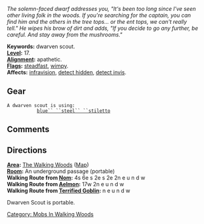 *The solemn-faced dwarf addresses you, "It's been too long since I've
seen other living folk in the woods. If you're searching for the
captain, you can find him and the others in the tree tops... or the ent
tops, we can't really tell." He wipes his brow of dirt and adds, "If you
decide to go any further, be careful. And stay away from the
mushrooms."*

**Keywords:** dwarven scout.  
**[Level](Level.md "wikilink"):** 17.  
**[Alignment](Alignment.md "wikilink"):** apathetic.  
**[Flags](:Category:_Mob_Types.md "wikilink"):**
[steadfast](Sentinel_Mobs.md "wikilink"),
[wimpy](wimpy.md "wikilink").  
**Affects:** [infravision](Infravision.md "wikilink"), [detect
hidden](Detect_Hidden.md "wikilink"), [detect
invis](Detect_Invis.md "wikilink").  

## Gear

`A dwarven scout is using:`  
<wielded>`           `[`blue`` ``steel`` ``stiletto`](blue_steel_stiletto.md "wikilink")

## Comments

## Directions

**[Area](:Category:Areas.md "wikilink"):** [The Walking
Woods](:Category:Walking_Woods.md "wikilink")
([Map](Walking_Woods_Map.md "wikilink"))  
**[Room](:Category:Rooms.md "wikilink"):** An underground passage
(portable)  
**Walking Route from [Nom](Nom "wikilink"):** 4s 6e s 2e s 2e 2n e u n d
w  
**Walking Route from [Aelmon](Aelmon "wikilink"):** 17w 2n e u n d w  
**Walking Route from [Terrified Goblin](Terrified_Goblin "wikilink"):**
n e u n d w

Dwarven Scout is portable.

[Category: Mobs In Walking
Woods](Category:_Mobs_In_Walking_Woods "wikilink")
